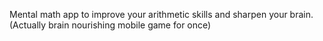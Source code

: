 Mental math app to improve your arithmetic skills and sharpen your brain. (Actually brain nourishing mobile game for once)
